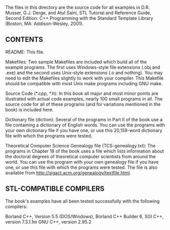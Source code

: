 The files in this directory are the source code for all examples in
D.R. Musser, G.J. Derge, and Atul Saini, STL Tutorial and Reference
Guide, Second Edition: C++ Programming with the Standard Template
Library (Boston, MA: Addison-Wesley, 2001).


CONTENTS
--------

README:
  This file.

Makefiles:
  Two sample Makefiles are included which build all of the example
  programs.  The first uses Windows-style file extensions (.obj and
  .exe) and the second uses Unix-style extensions (.o and nothing).
  You may need to edit the Makefiles slightly to work with your
  compiler.  This Makefile should be compatible with most Unix make
  programs including GNU make.

Source Code (*.cpp, *.h):
  In this book all major and most minor points are illustrated with
  actual code examples, nearly 100 small programs in all.  The source
  code for all of these programs (and for variations mentioned in the
  book) is included here.

Dictionary file (diction):
  Several of the programs in Part II of the book use a file containing
  a dictionary of English words.  You can use the programs with your
  own dictionary file if you have one, or use this 20,159-word
  dictionary file with which the programs were tested.

Theoretical Computer Science Genealogy file (TCS-genealogy.txt):
  The programs in Chapter 18 of the book uses a file which lists
  information about the doctoral degrees of theoretical computer
  scientists from around the world.  You can use the program with your
  own genealogy file if you have one, or use this file with which the
  programs were tested.  The file is also available from
  http://sigact.acm.org/genealogy/textfile.html.


STL-COMPATIBLE COMPILERS
------------------------

The book's examples have all been tested successfully with the
following compilers:

  Borland C++, Version 5.5 (DOS/Windows),
  Borland C++ Builder 6,
  SGI C++, version 7.3.1.1m
  GNU C++, version 2.95.2
